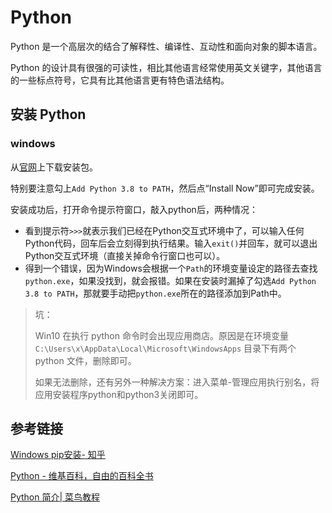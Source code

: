 # Python

Python 是一个高层次的结合了解释性、编译性、互动性和面向对象的脚本语言。

Python 的设计具有很强的可读性，相比其他语言经常使用英文关键字，其他语言的一些标点符号，它具有比其他语言更有特色语法结构。



## 安装 Python

### windows

从[官网](https://www.python.org/)上下载安装包。

特别要注意勾上`Add Python 3.8 to PATH`，然后点“Install Now”即可完成安装。

安装成功后，打开命令提示符窗口，敲入python后，两种情况：

- 看到提示符`>>>`就表示我们已经在Python交互式环境中了，可以输入任何Python代码，回车后会立刻得到执行结果。输入`exit()`并回车，就可以退出Python交互式环境（直接关掉命令行窗口也可以）。
- 得到一个错误，因为Windows会根据一个`Path`的环境变量设定的路径去查找`python.exe`，如果没找到，就会报错。如果在安装时漏掉了勾选`Add Python 3.8 to PATH`，那就要手动把`python.exe`所在的路径添加到Path中。

> 坑：
>
> Win10 在执行 python 命令时会出现应用商店。原因是在环境变量 `C:\Users\x\AppData\Local\Microsoft\WindowsApps` 目录下有两个 python 文件，删除即可。
>
> 如果无法删除，还有另外一种解决方案：进入菜单-管理应用执行别名，将应用安装程序python和python3关闭即可。



## 参考链接

[Windows pip安装- 知乎](https://zhuanlan.zhihu.com/p/38603105)

[Python - 维基百科，自由的百科全书](https://zh.wikipedia.org/zh-hans/Python)

[Python 简介| 菜鸟教程](https://www.runoob.com/python/python-intro.html)

